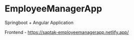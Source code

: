 # EmployeeManagerApp

Springboot + Angular Application

Frontend - https://saptak-employeemanagerapp.netlify.app/
